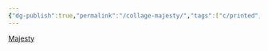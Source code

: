 ```yaml
---
{"dg-publish":true,"permalink":"/collage-majesty/","tags":["c/printed","c/child","c/metal-finish","c/abstract","c/game","c/letters","c/LK"],"created":"2024-01-03T17:40:23.236-05:00","updated":"2024-01-04T19:39:12.727-05:00"}
---
```



[Majesty](https://www.instagram.com/p/CTa1yGqLP-Y/)
